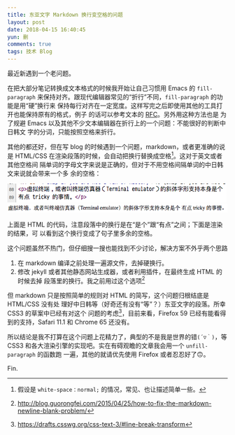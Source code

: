```yaml
---
title: 东亚文字 Markdown 换行变空格的问题
layout: post
date: 2018-04-15 16:40:45
yun: 删
comments: true
tags: 技术 Blog
---
```


最近新遇到一个老问题。

在把大部分笔记转换成文本格式的时候我开始让自己习惯用 Emacs 的 `fill-paragraph`
来保持对齐。跟现代编辑器常见的“折行”不同，`fill-paragraph` 的功能是用“硬”换行来
保持每行对齐在一定宽度。这样写完之后即使用其他的工具打开也能保持原有的格式，例子
的话可以参考文本的 [RFC](https://www.ietf.org/rfc/rfc1.txt)。另外用这种方法也是
为了规避 Emacs 以及其他不少文本编辑器在折行上的一个问题：不能很好的判断中日韩文
字的分词，只能按照空格来折行。

其他的都还好，但在写 blog 的时候遇到一个问题，markdown，或者更准确的说是
HTML/CSS 在渲染段落的时候，会自动把换行替换成空格[^1]。这对于英文或者其他空格间
隔单词的字母文字来说是正确的，但对于不用空格间隔单词的中日韩文来说就会带来一个多
余的空格：

![换行变空白的代码](/content/images/2018/04/newline-to-space-src.png)  
![换行变空白的例子](/content/images/2018/04/newline-to-space.png)

上面是 HTML 的代码，注意段落中的换行是在“是个”跟“有点”之间；下面是渲染的结果，可
以看到这个换行变成了句子里多余的空格。

这个问题虽然不热门，但仔细搜一搜也能找到不少讨论，解决方案不外乎两个思路

1. 在 markdown 编译之前处理一遍源文件，去掉硬换行。
2. 修改 jekyll 或者其他静态网站生成器，或者利用插件，在最终生成 HTML 的时候去掉
   段落里的换行。我之前用过这个选项[^2]

但 markdown 只是按照简单的规则对 HTML 的简写，这个问题归根结底是 HTML/CSS 没有处
理好中日韩等（好奇还有没有“等”？）东亚文字的段落。所幸 CSS3 的草案中已经有对这个
问题的考虑[^3]，目前来看，Firefox 59 已经有能看得到的支持，Safari 11.1 和 Chrome
65 还没有。

所以结论是我不打算在这个问题上花精力了，典型的不是我是世界的错`(´▽｀)`，等 CSS3
和各大渲染引擎的实现吧。实在有碍观瞻的文章我会用一个 `unfill-paragraph` 的函数跑
一遍，其他的就请优先使用 Firefox 或者忍忍好了🙃。

Fin.


[^1]: 假设是 `white-space：normal;` 的情况，常见、也让描述简单一些。
[^2]: <http://blog.guorongfei.com/2015/04/25/how-to-fix-the-markdown-newline-blank-problem/>
[^3]: <https://drafts.csswg.org/css-text-3/#line-break-transform>

